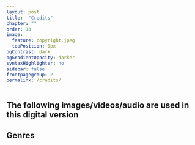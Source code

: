```yaml
---
layout: post
title:  "Credits"
chapter: ""
order: 13
image:
  feature: copyright.jpeg
  topPosition: 0px
bgContrast: dark
bgGradientOpacity: darker
syntaxHighlighter: no
sidebar: false
frontpagegroup: 2
permalink: /credits/
---
```

<h2>The following images/videos/audio are used in this digital version</h2>
<h2>Genres</h2>



